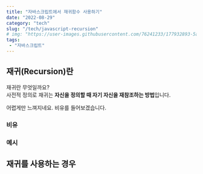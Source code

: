 ```yaml
---
title: "자바스크립트에서 재귀함수 사용하기"
date: "2022-08-29"
category: "tech"
slug: "/tech/javascript-recursion"
# img: "https://user-images.githubusercontent.com/76241233/177932893-5a504b26-12e4-4ade-b1ce-1951d072ba82.jpg"
tags: 
 - "자바스크립트"
---
```


## 재귀(Recursion)란

재귀란 무엇일까요?   
사전적 정의로 재귀는 **자신을 정의할 때 자기 자신을 재참조하는 방법**입니다.

어렵게만 느껴지네요. 비유를 들어보겠습니다.   




### 비유

### 예시

## 재귀를 사용하는 경우